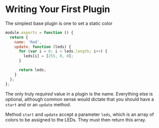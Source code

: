 # Writing Your First Plugin

The simplest base plugin is one to set a static color

```javascript
module.exports = function () {
  return {
    name: 'Red',
    update: function (leds) {
      for (var i = 0; i < leds.length; i++) {
        leds[i] = [255, 0, 0];
      }

      return leds;
    }
  };
};
```

The only truly _required_ value in a plugin is the name. Everything else is optional, although common sense would dictate that you should have a `start` and or an `update` method.

Method `start` and `update` accept a parameter `leds`, which is an array of colors to be assigned to the LEDs. They must then return this array.
